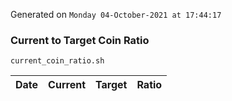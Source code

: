 Generated on `Monday 04-October-2021 at 17:44:17`

### Current to Target Coin Ratio
`current_coin_ratio.sh`

Date|Current|Target|Ratio
---|---|---|---
